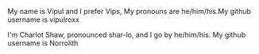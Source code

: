 My name is Vipul and I prefer Vips, My pronouns are he/him/his.My github username is vipulroxx

I'm Charlot Shaw, pronounced shar-lo, and I go by he/him/his. My github username is Norrolith

